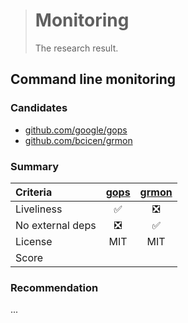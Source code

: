 > # Monitoring
>
> The research result.

## Command line monitoring

### Candidates

- [github.com/google/gops][gops]
- [github.com/bcicen/grmon][grmon]

### Summary

| Criteria         | [gops][] | [grmon][] |
|:-----------------|:---:|:---:|
| Liveliness       | ✅ | ❎ |
| No external deps | ❎ | ✅ |
| License          | MIT | MIT |
| Score            |   |   |   |

### Recommendation

...

[gops]:  https://github.com/google/gops
[grmon]: https://github.com/bcicen/grmon
